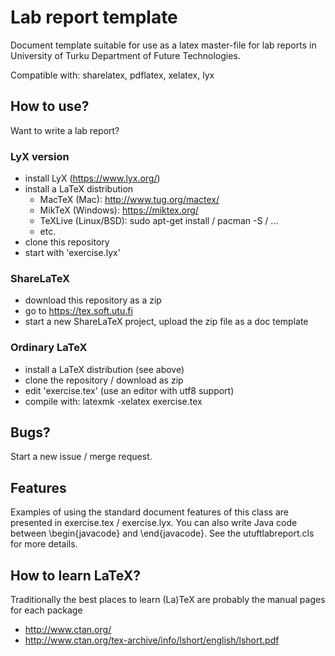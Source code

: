 # Lab report template

Document template suitable for use as a latex master-file for lab
reports in University of Turku Department of Future Technologies. 

Compatible with: sharelatex, pdflatex, xelatex, lyx

## How to use?

Want to write a lab report?

### LyX version

 - install LyX (https://www.lyx.org/)
 - install a LaTeX distribution
   - MacTeX (Mac): http://www.tug.org/mactex/
   - MikTeX (Windows): https://miktex.org/
   - TeXLive (Linux/BSD): sudo apt-get install / pacman -S / ...
   - etc.
  - clone this repository
  - start with 'exercise.lyx'

### ShareLaTeX

 - download this repository as a zip
 - go to https://tex.soft.utu.fi
 - start a new ShareLaTeX project, upload the zip file as a doc template
 
### Ordinary LaTeX 

 - install a LaTeX distribution (see above)
 - clone the repository / download as zip
 - edit 'exercise.tex' (use an editor with utf8 support)
 - compile with: latexmk -xelatex exercise.tex

## Bugs?

Start a new issue / merge request.

## Features

Examples of using the standard document features of this class are presented
in exercise.tex / exercise.lyx. You can also write Java code between
\begin{javacode} and \end{javacode}. See the utuftlabreport.cls for more
details.

## How to learn LaTeX?

Traditionally the best places to learn (La)TeX are probably the manual
pages for each package
 * http://www.ctan.org/ 
 * http://www.ctan.org/tex-archive/info/lshort/english/lshort.pdf
